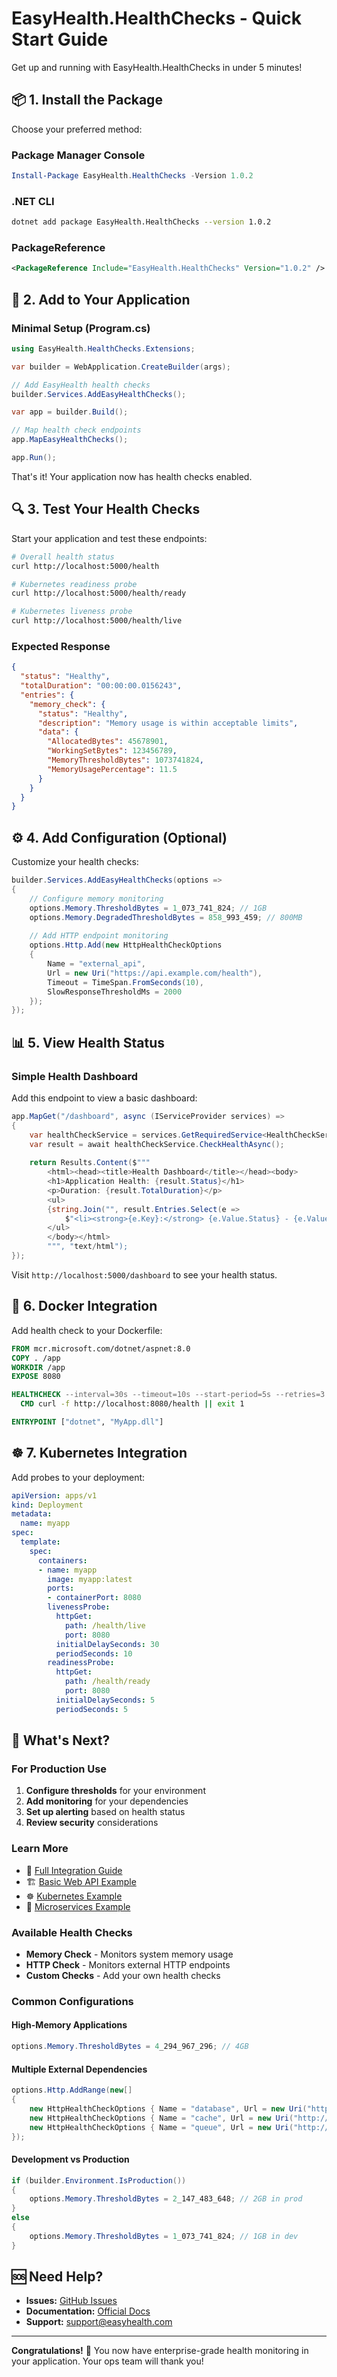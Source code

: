 # EasyHealth.HealthChecks - Quick Start Guide

Get up and running with EasyHealth.HealthChecks in under 5 minutes!

## 📦 1. Install the Package

Choose your preferred method:

### Package Manager Console
```powershell
Install-Package EasyHealth.HealthChecks -Version 1.0.2
```

### .NET CLI
```bash
dotnet add package EasyHealth.HealthChecks --version 1.0.2
```

### PackageReference
```xml
<PackageReference Include="EasyHealth.HealthChecks" Version="1.0.2" />
```

## 🚀 2. Add to Your Application

### Minimal Setup (Program.cs)
```csharp
using EasyHealth.HealthChecks.Extensions;

var builder = WebApplication.CreateBuilder(args);

// Add EasyHealth health checks
builder.Services.AddEasyHealthChecks();

var app = builder.Build();

// Map health check endpoints
app.MapEasyHealthChecks();

app.Run();
```

That's it! Your application now has health checks enabled.

## 🔍 3. Test Your Health Checks

Start your application and test these endpoints:

```bash
# Overall health status
curl http://localhost:5000/health

# Kubernetes readiness probe
curl http://localhost:5000/health/ready

# Kubernetes liveness probe  
curl http://localhost:5000/health/live
```

### Expected Response
```json
{
  "status": "Healthy",
  "totalDuration": "00:00:00.0156243",
  "entries": {
    "memory_check": {
      "status": "Healthy",
      "description": "Memory usage is within acceptable limits",
      "data": {
        "AllocatedBytes": 45678901,
        "WorkingSetBytes": 123456789,
        "MemoryThresholdBytes": 1073741824,
        "MemoryUsagePercentage": 11.5
      }
    }
  }
}
```

## ⚙️ 4. Add Configuration (Optional)

Customize your health checks:

```csharp
builder.Services.AddEasyHealthChecks(options =>
{
    // Configure memory monitoring
    options.Memory.ThresholdBytes = 1_073_741_824; // 1GB
    options.Memory.DegradedThresholdBytes = 858_993_459; // 800MB
    
    // Add HTTP endpoint monitoring
    options.Http.Add(new HttpHealthCheckOptions
    {
        Name = "external_api",
        Url = new Uri("https://api.example.com/health"),
        Timeout = TimeSpan.FromSeconds(10),
        SlowResponseThresholdMs = 2000
    });
});
```

## 📊 5. View Health Status

### Simple Health Dashboard
Add this endpoint to view a basic dashboard:

```csharp
app.MapGet("/dashboard", async (IServiceProvider services) =>
{
    var healthCheckService = services.GetRequiredService<HealthCheckService>();
    var result = await healthCheckService.CheckHealthAsync();
    
    return Results.Content($"""
        <html><head><title>Health Dashboard</title></head><body>
        <h1>Application Health: {result.Status}</h1>
        <p>Duration: {result.TotalDuration}</p>
        <ul>
        {string.Join("", result.Entries.Select(e => 
            $"<li><strong>{e.Key}:</strong> {e.Value.Status} - {e.Value.Description}</li>"))}
        </ul>
        </body></html>
        """, "text/html");
});
```

Visit `http://localhost:5000/dashboard` to see your health status.

## 🐳 6. Docker Integration

Add health check to your Dockerfile:

```dockerfile
FROM mcr.microsoft.com/dotnet/aspnet:8.0
COPY . /app
WORKDIR /app
EXPOSE 8080

HEALTHCHECK --interval=30s --timeout=10s --start-period=5s --retries=3 \
  CMD curl -f http://localhost:8080/health || exit 1

ENTRYPOINT ["dotnet", "MyApp.dll"]
```

## ☸️ 7. Kubernetes Integration

Add probes to your deployment:

```yaml
apiVersion: apps/v1
kind: Deployment
metadata:
  name: myapp
spec:
  template:
    spec:
      containers:
      - name: myapp
        image: myapp:latest
        ports:
        - containerPort: 8080
        livenessProbe:
          httpGet:
            path: /health/live
            port: 8080
          initialDelaySeconds: 30
          periodSeconds: 10
        readinessProbe:
          httpGet:
            path: /health/ready
            port: 8080
          initialDelaySeconds: 5
          periodSeconds: 5
```

## 🎯 What's Next?

### For Production Use
1. **Configure thresholds** for your environment
2. **Add monitoring** for your dependencies
3. **Set up alerting** based on health status
4. **Review security** considerations

### Learn More
- 📖 [Full Integration Guide](INTEGRATION_GUIDE.md)
- 🏗️ [Basic Web API Example](examples/BasicWebApi/)
- ☸️ [Kubernetes Example](examples/KubernetesApp/)
- 🔄 [Microservices Example](examples/Microservices/)

### Available Health Checks
- **Memory Check** - Monitors system memory usage
- **HTTP Check** - Monitors external HTTP endpoints
- **Custom Checks** - Add your own health checks

### Common Configurations

#### High-Memory Applications
```csharp
options.Memory.ThresholdBytes = 4_294_967_296; // 4GB
```

#### Multiple External Dependencies
```csharp
options.Http.AddRange(new[]
{
    new HttpHealthCheckOptions { Name = "database", Url = new Uri("http://db:5432/health") },
    new HttpHealthCheckOptions { Name = "cache", Url = new Uri("http://redis:6379/health") },
    new HttpHealthCheckOptions { Name = "queue", Url = new Uri("http://rabbitmq:15672/health") }
});
```

#### Development vs Production
```csharp
if (builder.Environment.IsProduction())
{
    options.Memory.ThresholdBytes = 2_147_483_648; // 2GB in prod
}
else
{
    options.Memory.ThresholdBytes = 1_073_741_824; // 1GB in dev
}
```

## 🆘 Need Help?

- **Issues:** [GitHub Issues](https://github.com/easyhealth/healthchecks/issues)
- **Documentation:** [Official Docs](https://docs.easyhealth.com/healthchecks)
- **Support:** support@easyhealth.com

---

**Congratulations!** 🎉 You now have enterprise-grade health monitoring in your application. Your ops team will thank you!
